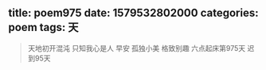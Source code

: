 title: poem975
date: 1579532802000
categories: poem
tags: 天
---
> 天地初开混沌
只知我心是人
早安
孤独小美
格致别趣
六点起床第975天 迟到95天